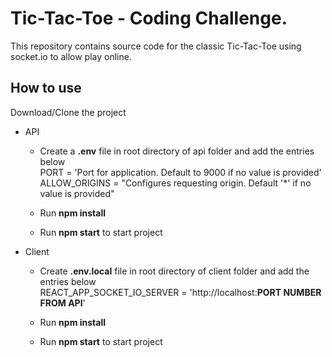 # Tic-Tac-Toe - Coding Challenge.

This repository contains source code for the classic Tic-Tac-Toe using socket.io to allow play online.

## How to use

Download/Clone the project

-   API

    -   Create a **.env** file in root directory of api folder and add the entries below  
        PORT = 'Port for application. Default to 9000 if no value is provided'  
        ALLOW_ORIGINS = "Configures requesting origin. Default '\*' if no value is provided"

    -   Run **npm install**
    -   Run **npm start** to start project

-   Client

    -   Create **.env.local** file in root directory of client folder and add the entries below  
        REACT_APP_SOCKET_IO_SERVER = 'http://localhost:**PORT NUMBER FROM API**'

    -   Run **npm install**
    -   Run **npm start** to start project
